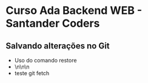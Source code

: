 # Curso Ada Backend WEB - Santander Coders

## Salvando alterações no Git

* Uso do comando restore
* \n\n\n
* teste git fetch
